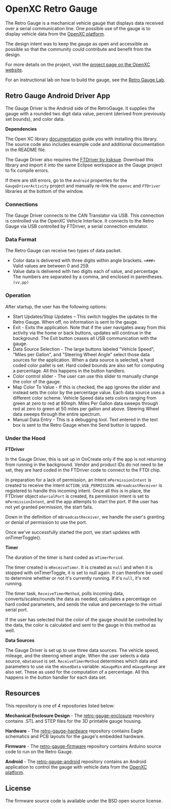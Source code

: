 OpenXC Retro Gauge
=========================

The Retro Gauge is a mechanical vehicle gauge that displays data received over a
serial communication line. One possible use of the gauge is to display vehicle
data from the [OpenXC platform][openxc].

The design intent was to keep the gauge
as open and accessible as possible so that the community could contribute and
benefit from the design.

For more details on the project, visit the [project page on the OpenXC
website](http://openxcplatform.com/projects/retro-gauge.html).

For an instructional lab on how to build the gauge, see the [Retro Gauge
Lab](http://retro-gauge-lab.openxcplatform.com/).

## Retro Gauge Android Driver App

The Gauge Driver is the Android side of the RetroGauge. It supplies the gauge
with a rounded two digit data value, percent (derived from previously set
bounds), and color data.

**Dependencies**

The Open XC library
[documentation](http://openxcplatform.com/android/api-guide.html) guide you with
installing this library. The source code also includes example code and
additional documentation in the README file.

The Gauge Driver also requires the [FTDriver by
ksksue](https://github.com/ksksue/FTDriver). Download this library and import it
into the same Eclipse workspace as the Gauge project to fix compile errors.

If there are still errors, go to the `Android` properties for the
`GaugeDriverActivity` project and manually re-link the `openxc` and `FTDriver`
libraries at the bottom of the window.

### Connections

The Gauge Driver connects to the CAN Translator via USB. This connection is
controlled via the OpenXC Vehicle Interface. It connects to the Retro Gauge via
USB controlled by FTDriver, a serial connection emulator.

### Data Format

The Retro Gauge can receive two types of data packet.

* Color data is delivered with three digits within angle brackets. `<###>`
  Valid values are between 0 and 259.
* Value data is delivered with two digits each of value, and percentage. The
  numbers are separated by a comma, and enclosed in parentheses. `(vv,pp)`

### Operation

After startup, the user has the following options:

* Start Updates/Stop Updates – This switch toggles the updates to the Retro
  Gauge. When off, no information is sent to the gauge.
* Exit - Exits the application. Note that if the user navigates away from this
  activity via the home or back buttons, updates will continue in the
  background. The Exit button ceases all USB communication with the gauge.
* Data Source Selection - The large buttons labeled "Vehicle Speed", "Miles per
  Gallon", and "Steering Wheel Angle" select those data sources for the
  application. When a data source is selected, a hard coded color pallet is
  set. Hard coded bounds are also set for computing a percentage. All this
  happens in the button handlers.
* Color control slider - The user can use this slider to manually change the
  color of the gauge.
* Map Color To Value - If this is checked, the app ignores the slider and
  instead sets the color by the percentage value. Each data source uses a
  different color scheme. Vehicle Speed data sets colors ranging from green at
  zero to red at 80mph. Miles Per Gallon data sweeps through red at zero to
  green at 50 miles per gallon and above. Steering Wheel data sweeps through
  the entire spectrum.
* Manual Data Entry - This is a debugging tool. Text entered in the text box is
  sent to the Retro Gauge when the Send button is tapped.

### Under the Hood

**FTDriver**

In the Gauge Driver, this is set up in OnCreate only if the app is not returning
from running in the background. Vendor and product IDs do not need to be set,
they are hard coded in the FTDriver code to connect to the FTDI chip.

In preparation for a lack of permission, an Intent `mPermissionIntent` is
created to receive the intent `ACTION_USB_PERMISSION`. `mBroadcastReceiver` is
registered to handle this incoming intent. Once all this is in place, the
FTDriver object `mSerialPort` is created, its permission intent is set to
`mPermissionIntent`, and the app attempts to start the port. If the user has not
yet granted permission, the start fails.

Down in the definition of `mBroadcastReceiver`, we handle the user's granting or
denial of permission to use the port.

Once we've successfully started the port, we start updates with onTimerToggle().

**Timer**

The duration of the timer is hard coded as `mTimerPeriod`.

The timer created is `mReceiveTimer`. It is created as `null` and when it is
stopped with onTimerToggle, it is set to null again. It can therefore be used to
determine whether or not it's currently running. If it's `null`, it's not
running.

The timer task, `ReceiveTimerMethod`, polls incoming data,
converts/scales/rounds the data as needed, calculates a percentage on hard coded
parameters, and sends the value and percentage to the virtual serial port.

If the user has selected that the color of the gauge should be controlled by the
data, the color is calculated and sent to the gauge in this method as well.

**Data Sources**

The Gauge Driver is set up to use three data sources. The vehicle speed,
mileage, and the steering wheel angle. When the user selects a data source,
`mDataUsed` is set. `ReceiveTimerMethod` determines which data and parameters to
use via the `mUsedData` variable. `mGaugeMin` and `mGaugeRange` are also set.
These as used for the computation of a percentage. All this happens in the
button handler for each data set.

## Resources

This repository is one of 4 repositories listed below:

**Mechanical Enclosure Design** - The
[retro-gauge-enclosure](http://github.com/openxc-retro-gauge/retro-gauge-enclosure)
repository contains .STL and STEP files for the 3D printable gauge housing.

**Hardware** - The
[retro-gauge-hardware](http://github.com/openxc-retro-gauge/retro-gauge-hardware)
repository contains Eagle schematics and PCB layouts for the gauge's embedded
hardware.

**Firmware** - The
[retro-gauge-firmware](http://github.com/openxc-retro-gauge/retro-gauge-firmware)
repository contains Arduino source code to run on the Retro Gauge.

**Android** - The
[retro-gauge-android](http://github.com/openxc-retro-gauge/retro-gauge-android)
repository contains an Android application to control the gauge with vehicle
data from the [OpenXC platform][openxc].

## License

The firmware source code is available under the BSD open source license.

[openxc]: http://openxcplatform.com
